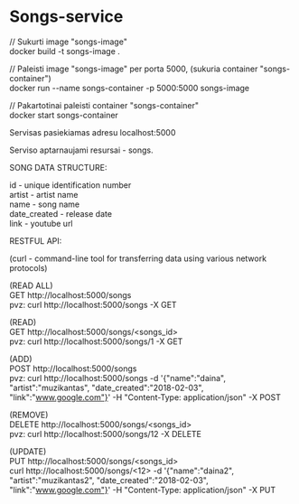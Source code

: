 # Songs-service

// Sukurti image "songs-image" <br>
docker build -t songs-image . <br>

// Paleisti image "songs-image" per porta 5000, (sukuria container "songs-container") <br>
docker run --name songs-container -p 5000:5000 songs-image <br>

// Pakartotinai paleisti container "songs-container" <br>
docker start songs-container <br>

Servisas pasiekiamas adresu localhost:5000 <br>

Serviso aptarnaujami resursai - songs. <br>

SONG DATA STRUCTURE: <br>

id - unique identification number <br>
artist - artist name <br>
name - song name <br>
date_created - release date <br>
link - youtube url <br>

RESTFUL API: <br>

(curl - command-line tool for transferring data using various network protocols) <br>

(READ ALL) <br>
GET http://localhost:5000/songs <br>
pvz: curl http://localhost:5000/songs -X GET <br>

(READ) <br>
GET http://localhost:5000/songs/<songs_id> <br>
pvz: curl http://localhost:5000/songs/1 -X GET <br>

(ADD) <br>
POST http://localhost:5000/songs <br>
pvz: curl http://localhost:5000/songs -d '{"name":"daina", "artist":"muzikantas", "date_created":"2018-02-03", "link":"www.google.com"}' -H "Content-Type: application/json" -X POST <br>

(REMOVE) <br>
DELETE http://localhost:5000/songs/<songs_id> <br>
pvz: curl http://localhost:5000/songs/12 -X DELETE <br>

(UPDATE) <br>
PUT http://localhost:5000/songs/<songs_id> <br>
curl http://localhost:5000/songs/<12> -d '{"name":"daina2", "artist":"muzikantas2", "date_created":"2018-02-03", "link":"www.google.com"}' -H "Content-Type: application/json" -X PUT
